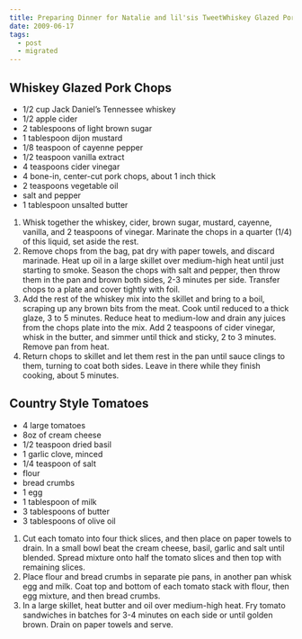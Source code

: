 ```yaml
---
title: Preparing Dinner for Natalie and lil'sis TweetWhiskey Glazed Pork ChopsCountry Style Tomatoes
date: 2009-06-17
tags:
  - post
  - migrated
---
```


## Whiskey Glazed Pork Chops

- 1/2 cup Jack Daniel’s Tennessee whiskey
- 1/2 apple cider
- 2 tablespoons of light brown sugar
- 1 tablespoon dijon mustard
- 1/8 teaspoon of cayenne pepper
- 1/2 teaspoon vanilla extract
- 4 teaspoons cider vinegar
- 4 bone-in, center-cut pork chops, about 1 inch thick
- 2 teaspoons vegetable oil
- salt and pepper
- 1 tablespoon unsalted butter

1. Whisk together the whiskey, cider, brown sugar, mustard, cayenne, vanilla, and 2 teaspoons of vinegar. Marinate the chops in a quarter (1/4) of this liquid, set aside the rest.
2. Remove chops from the bag, pat dry with paper towels, and discard marinade. Heat up oil in a large skillet over medium-high heat until just starting to smoke. Season the chops with salt and pepper, then throw them in the pan and brown both sides, 2-3 minutes per side. Transfer chops to a plate and cover tightly with foil.
3. Add the rest of the whiskey mix into the skillet and bring to a boil, scraping up any brown bits from the meat. Cook until reduced to a thick glaze, 3 to 5 minutes. Reduce heat to medium-low and drain any juices from the chops plate into the mix. Add 2 teaspoons of cider vinegar, whisk in the butter, and simmer until thick and sticky, 2 to 3 minutes. Remove pan from heat.
4. Return chops to skillet and let them rest in the pan until sauce clings to them, turning to coat both sides. Leave in there while they finish cooking, about 5 minutes.

## Country Style Tomatoes

- 4 large tomatoes
- 8oz of cream cheese
- 1/2 teaspoon dried basil
- 1 garlic clove, minced
- 1/4 teaspoon of salt
- flour
- bread crumbs
- 1 egg
- 1 tablespoon of milk
- 3 tablespoons of butter
- 3 tablespoons of olive oil

1. Cut each tomato into four thick slices, and then place on paper towels to drain. In a small bowl beat the cream cheese, basil, garlic and salt until blended. Spread mixture onto half the tomato slices and then top with remaining slices.
2. Place flour and bread crumbs in separate pie pans, in another pan whisk egg and milk. Coat top and bottom of each tomato stack with flour, then egg mixture, and then bread crumbs.
3. In a large skillet, heat butter and oil over medium-high heat. Fry tomato sandwiches in batches for 3-4 minutes on each side or until golden brown. Drain on paper towels and serve.
